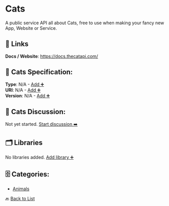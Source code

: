 # Cats

A public service API all about Cats, free to use when making your fancy new App, Website or Service.

##  🔗 Links
**Docs / Website**: https://docs.thecatapi.com/

## 🧬 Cats Specification:
**Type**: N/A - [Add ➕](https://github.com/apis-list/apis-list/edit/main/apis.yaml#L2686)  
**URI**: N/A - [Add ➕](https://github.com/apis-list/apis-list/edit/main/apis.yaml#L2686)  
**Version**: N/A - [Add ➕](https://github.com/apis-list/apis-list/edit/main/apis.yaml#L2686)

## 💬 Cats Discussion:
Not yet started. [Start discussion ➡️](https://github.com/apis-list/apis-list/discussions/new)

## 🗂️ Libraries

No libraries added. [Add library ➕](https://github.com/apis-list/apis-list/edit/main/apis.yaml#L2686)    


## 🗄️ Categories:
- [Animals](https://github.com/apis-list/apis-list#animals-)

🔙  [Back to List](https://github.com/apis-list/apis-list)
